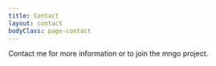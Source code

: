 ```yaml
---
title: Contact
layout: contact
bodyClass: page-contact
---
```


Contact me for more information or to join the mngo project.

